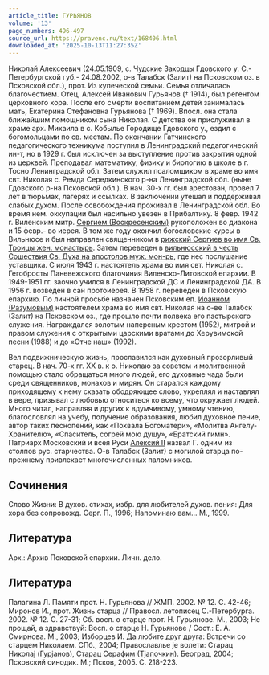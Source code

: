 ```yaml
---
article_title: ГУРЬЯНОВ
volume: '13'
page_numbers: 496-497
source_url: https://pravenc.ru/text/168406.html
downloaded_at: '2025-10-13T11:27:35Z'
---
```


Николай Алексеевич (24.05.1909, с. Чудские Заходцы Гдовского у. С.-Петербургской губ.- 24.08.2002, о-в Талабск (Залит) на Псковском оз. в Псковской обл.), прот. Из купеческой семьи. Семья отличалась благочестием. Отец, Алексей Иванович Гурьянов († 1914), был регентом церковного хора. После его смерти воспитанием детей занималась мать, Екатерина Стефановна Гурьянова († 1969). Впосл. она стала ближайшим помощником сына Николая. С детства он прислуживал в храме арх. Михаила в с. Кобылье Городище Гдовского у., ездил с богомольцами по св. местам. По окончании Гатчинского педагогического техникума поступил в Ленинградский педагогический ин-т, но в 1929 г. был исключен за выступление против закрытия одной из церквей. Преподавал математику, физику и биологию в школе в г. Тосно Ленинградской обл. Затем служил псаломщиком в храме во имя свт. Николая с. Ремда Середкинского р-на Ленинградской обл. (ныне Гдовского р-на Псковской обл.). В нач. 30-х гг. был арестован, провел 7 лет в тюрьмах, лагерях и ссылках. В заключении утешал и поддерживал слабых духом. После освобождения проживал в Ленинградской обл. Во время нем. оккупации был насильно увезен в Прибалтику. 8 февр. 1942 г. Виленским митр. [Сергием (Воскресенским)](<https://pravenc.ru/text/Сергием (Воскресенским).html>) рукоположен во диакона и 15 февр.- во иерея. В том же году окончил богословские курсы в Вильнюсе и был направлен священником в [рижский Сергиев во имя Св. Троицы жен. монастырь](<https://pravenc.ru/text/рижский Сергиев во имя Св  Троицы жен  монастырь.html>). Затем переведен в [вильнюсский в честь Сошествия Св. Духа на апостолов муж. мон-рь](<https://pravenc.ru/text/вильнюсский в честь Сошествия Св  Духа на апостолов муж  мон-рь.html>), где нес послушание уставщика. С июля 1943 г. настоятель храма во имя свт. Николая с. Гегобросты Паневежского благочиния Виленско-Литовской епархии. В 1949-1951 гг. заочно учился в Ленинградской ДС и Ленинградской ДА. В 1956 г. возведен в сан протоиерея. В 1958 г. переведен в Псковскую епархию. По личной просьбе назначен Псковским еп. [Иоанном (Разумовым)](<https://pravenc.ru/text/Иоанном (Разумовым).html>) настоятелем храма во имя свт. Николая на о-ве Талабск (Залит) на Псковском оз., где прошло почти полвека его пастырского служения. Награждался золотым наперсным крестом (1952), митрой и правом служения с открытыми царскими вратами до Херувимской песни (1988) и до «Отче наш» (1992).

Вел подвижническую жизнь, прославился как духовный прозорливый старец. В нач. 70-х гг. ХХ в. к о. Николаю за советом и молитвенной помощью стало обращаться много людей, его духовные чада были среди священников, монахов и мирян. Он старался каждому приходящему к нему сказать ободряющее слово, укреплял и наставлял в вере, призывал с любовью относиться ко всему, что окружает людей. Много читал, направляя и других к вдумчивому, умному чтению, благословлял на учебу, получение образования, любил духовное пение, автор таких песнопений, как «Похвала Богоматери», «Молитва Ангелу-Хранителю», «Спаситель, согрей мою душу», «Братский гимн». Патриарх Московский и всея Руси [Алексий II](<https://pravenc.ru/text/Алексий II.html>) назвал Г. одним из столпов рус. старчества. О-в Талабск (Залит) с могилой старца по-прежнему привлекает многочисленных паломников.

## Сочинения

Слово Жизни: В духов. стихах, избр. для любителей духов. пения: Для хора без сопровожд. Серг. П., 1996; Напоминаю вам... М., 1999.

## Литература

Арх.: Архив Псковской епархии. Личн. дело.

## Литература

Палагина Л. Памяти прот. Н. Гурьянова // ЖМП. 2002. № 12. С. 42-46; Миронов И., прот. Жизнь старца // Правосл. летописец С.-Петербурга. 2002. № 12. С. 27-31; Сб. восп. о старце прот. Н. Гурьянове. М., 2003; Не прощай, а здравствуй: Восп. о старце Н. Гурьянове / Сост.: Е. А. Смирнова. М., 2003; Изборцев И. Да любите друг друга: Встречи со старцем Николаем. СПб., 2004; Православлье jе волети: Старац Николаj (Гурjанов), Старац Серафим (Тjапочкин). Београд, 2004; Псковский синодик. М.; Псков, 2005. С. 218-223.
